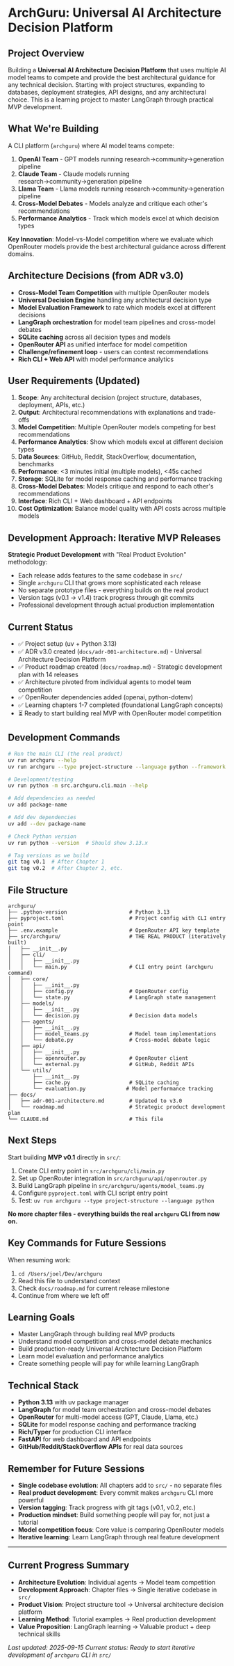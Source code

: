 # ArchGuru: Universal AI Architecture Decision Platform

## Project Overview

Building a **Universal AI Architecture Decision Platform** that uses multiple AI model teams to compete and provide the best architectural guidance for any technical decision. Starting with project structures, expanding to databases, deployment strategies, API designs, and any architectural choice. This is a learning project to master LangGraph through practical MVP development.

## What We're Building

A CLI platform (`archguru`) where AI model teams compete:

1. **OpenAI Team** - GPT models running research→community→generation pipeline
2. **Claude Team** - Claude models running research→community→generation pipeline
3. **Llama Team** - Llama models running research→community→generation pipeline
4. **Cross-Model Debates** - Models analyze and critique each other's recommendations
5. **Performance Analytics** - Track which models excel at which decision types

**Key Innovation**: Model-vs-Model competition where we evaluate which OpenRouter models provide the best architectural guidance across different domains.

## Architecture Decisions (from ADR v3.0)

- **Cross-Model Team Competition** with multiple OpenRouter models
- **Universal Decision Engine** handling any architectural decision type
- **Model Evaluation Framework** to rate which models excel at different decisions
- **LangGraph orchestration** for model team pipelines and cross-model debates
- **SQLite caching** across all decision types and models
- **OpenRouter API** as unified interface for model competition
- **Challenge/refinement loop** - users can contest recommendations
- **Rich CLI + Web API** with model performance analytics

## User Requirements (Updated)

1. **Scope**: Any architectural decision (project structure, databases, deployment, APIs, etc.)
2. **Output**: Architectural recommendations with explanations and trade-offs
3. **Model Competition**: Multiple OpenRouter models competing for best recommendations
4. **Performance Analytics**: Show which models excel at different decision types
5. **Data Sources**: GitHub, Reddit, StackOverflow, documentation, benchmarks
6. **Performance**: <3 minutes initial (multiple models), <45s cached
7. **Storage**: SQLite for model response caching and performance tracking
8. **Cross-Model Debates**: Models critique and respond to each other's recommendations
9. **Interface**: Rich CLI + Web dashboard + API endpoints
10. **Cost Optimization**: Balance model quality with API costs across multiple models

## Development Approach: Iterative MVP Releases

**Strategic Product Development** with "Real Product Evolution" methodology:

- Each release adds features to the same codebase in `src/`
- Single `archguru` CLI that grows more sophisticated each release
- No separate prototype files - everything builds on the real product
- Version tags (v0.1 → v1.4) track progress through git commits
- Professional development through actual production implementation

## Current Status

- ✅ Project setup (uv + Python 3.13)
- ✅ ADR v3.0 created (`docs/adr-001-architecture.md`) - Universal Architecture Decision Platform
- ✅ Product roadmap created (`docs/roadmap.md`) - Strategic development plan with 14 releases
- ✅ Architecture pivoted from individual agents to model team competition
- ✅ OpenRouter dependencies added (openai, python-dotenv)
- ✅ Learning chapters 1-7 completed (foundational LangGraph concepts)
- ⏳ Ready to start building real MVP with OpenRouter model competition

## Development Commands

```bash
# Run the main CLI (the real product)
uv run archguru --help
uv run archguru --type project-structure --language python --framework web

# Development/testing
uv run python -m src.archguru.cli.main --help

# Add dependencies as needed
uv add package-name

# Add dev dependencies
uv add --dev package-name

# Check Python version
uv run python --version  # Should show 3.13.x

# Tag versions as we build
git tag v0.1  # After Chapter 1
git tag v0.2  # After Chapter 2, etc.
```

## File Structure

```
archguru/
├── .python-version                    # Python 3.13
├── pyproject.toml                     # Project config with CLI entry point
├── .env.example                       # OpenRouter API key template
├── src/archguru/                      # THE REAL PRODUCT (iteratively built)
│   ├── __init__.py
│   ├── cli/
│   │   ├── __init__.py
│   │   └── main.py                    # CLI entry point (archguru command)
│   ├── core/
│   │   ├── __init__.py
│   │   ├── config.py                  # OpenRouter config
│   │   └── state.py                   # LangGraph state management
│   ├── models/
│   │   ├── __init__.py
│   │   └── decision.py                # Decision data models
│   ├── agents/
│   │   ├── __init__.py
│   │   ├── model_teams.py             # Model team implementations
│   │   └── debate.py                  # Cross-model debate logic
│   ├── api/
│   │   ├── __init__.py
│   │   ├── openrouter.py              # OpenRouter client
│   │   └── external.py                # GitHub, Reddit APIs
│   └── utils/
│       ├── __init__.py
│       ├── cache.py                   # SQLite caching
│       └── evaluation.py             # Model performance tracking
├── docs/
│   ├── adr-001-architecture.md        # Updated to v3.0
│   └── roadmap.md                     # Strategic product development plan
└── CLAUDE.md                          # This file
```

## Next Steps

Start building **MVP v0.1** directly in `src/`:

1. Create CLI entry point in `src/archguru/cli/main.py`
2. Set up OpenRouter integration in `src/archguru/api/openrouter.py`
3. Build LangGraph pipeline in `src/archguru/agents/model_teams.py`
4. Configure `pyproject.toml` with CLI script entry point
5. Test: `uv run archguru --type project-structure --language python`

**No more chapter files - everything builds the real `archguru` CLI from now on.**

## Key Commands for Future Sessions

When resuming work:

1. `cd /Users/joel/Dev/archguru`
2. Read this file to understand context
3. Check `docs/roadmap.md` for current release milestone
4. Continue from where we left off

## Learning Goals

- Master LangGraph through building real MVP products
- Understand model competition and cross-model debate mechanics
- Build production-ready Universal Architecture Decision Platform
- Learn model evaluation and performance analytics
- Create something people will pay for while learning LangGraph

## Technical Stack

- **Python 3.13** with uv package manager
- **LangGraph** for model team orchestration and cross-model debates
- **OpenRouter** for multi-model access (GPT, Claude, Llama, etc.)
- **SQLite** for model response caching and performance tracking
- **Rich/Typer** for production CLI interface
- **FastAPI** for web dashboard and API endpoints
- **GitHub/Reddit/StackOverflow APIs** for real data sources

## Remember for Future Sessions

- **Single codebase evolution**: All chapters add to `src/` - no separate files
- **Real product development**: Every commit makes `archguru` CLI more powerful
- **Version tagging**: Track progress with git tags (v0.1, v0.2, etc.)
- **Production mindset**: Build something people will pay for, not just a tutorial
- **Model competition focus**: Core value is comparing OpenRouter models
- **Iterative learning**: Learn LangGraph through real feature development

---

## Current Progress Summary

- **Architecture Evolution**: Individual agents → Model team competition
- **Development Approach**: Chapter files → Single iterative codebase in `src/`
- **Product Vision**: Project structure tool → Universal architecture decision platform
- **Learning Method**: Tutorial examples → Real production development
- **Value Proposition**: LangGraph learning → Valuable product + deep technical skills

_Last updated: 2025-09-15_
_Current status: Ready to start iterative development of `archguru` CLI in `src/`_
